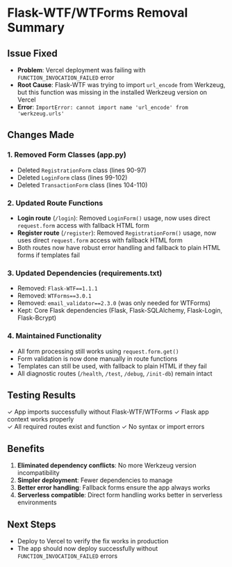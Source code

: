 # Flask-WTF/WTForms Removal Summary

## Issue Fixed
- **Problem**: Vercel deployment was failing with `FUNCTION_INVOCATION_FAILED` error
- **Root Cause**: Flask-WTF was trying to import `url_encode` from Werkzeug, but this function was missing in the installed Werkzeug version on Vercel
- **Error**: `ImportError: cannot import name 'url_encode' from 'werkzeug.urls'`

## Changes Made

### 1. Removed Form Classes (app.py)
- Deleted `RegistrationForm` class (lines 90-97)
- Deleted `LoginForm` class (lines 99-102) 
- Deleted `TransactionForm` class (lines 104-110)

### 2. Updated Route Functions
- **Login route** (`/login`): Removed `LoginForm()` usage, now uses direct `request.form` access with fallback HTML form
- **Register route** (`/register`): Removed `RegistrationForm()` usage, now uses direct `request.form` access with fallback HTML form
- Both routes now have robust error handling and fallback to plain HTML forms if templates fail

### 3. Updated Dependencies (requirements.txt)
- Removed: `Flask-WTF==1.1.1`
- Removed: `WTForms==3.0.1` 
- Removed: `email_validator==2.3.0` (was only needed for WTForms)
- Kept: Core Flask dependencies (Flask, Flask-SQLAlchemy, Flask-Login, Flask-Bcrypt)

### 4. Maintained Functionality
- All form processing still works using `request.form.get()`
- Form validation is now done manually in route functions
- Templates can still be used, with fallback to plain HTML if they fail
- All diagnostic routes (`/health`, `/test`, `/debug`, `/init-db`) remain intact

## Testing Results
✓ App imports successfully without Flask-WTF/WTForms
✓ Flask app context works properly  
✓ All required routes exist and function
✓ No syntax or import errors

## Benefits
1. **Eliminated dependency conflicts**: No more Werkzeug version incompatibility
2. **Simpler deployment**: Fewer dependencies to manage
3. **Better error handling**: Fallback forms ensure the app always works
4. **Serverless compatible**: Direct form handling works better in serverless environments

## Next Steps
- Deploy to Vercel to verify the fix works in production
- The app should now deploy successfully without `FUNCTION_INVOCATION_FAILED` errors